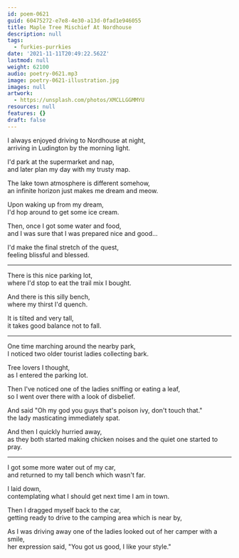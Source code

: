 ```yaml
---
id: poem-0621
guid: 60475272-e7e8-4e30-a13d-0fad1e946055
title: Maple Tree Mischief At Nordhouse
description: null
tags:
  - furkies-purrkies
date: '2021-11-11T20:49:22.562Z'
lastmod: null
weight: 62100
audio: poetry-0621.mp3
image: poetry-0621-illustration.jpg
images: null
artwork:
  - https://unsplash.com/photos/XMCLLGGMMYU
resources: null
features: {}
draft: false
---
```


I always enjoyed driving to Nordhouse at night,\
arriving in Ludington by the morning light.

I'd park at the supermarket and nap,\
and later plan my day with my trusty map.

The lake town atmosphere is different somehow,\
an infinite horizon just makes me dream and meow.

Upon waking up from my dream,\
I'd hop around to get some ice cream.

Then, once I got some water and food,\
and I was sure that I was prepared nice and good...

I'd make the final stretch of the quest,\
feeling blissful and blessed.

---

There is this nice parking lot,\
where I'd stop to eat the trail mix I bought.

And there is this silly bench,\
where my thirst I'd quench.

It is tilted and very tall,\
it takes good balance not to fall.

---

One time marching around the nearby park,\
I noticed two older tourist ladies collecting bark.

Tree lovers I thought,\
as I entered the parking lot.

Then I've noticed one of the ladies sniffing or eating a leaf,\
so I went over there with a look of disbelief.

And said "Oh my god you guys that's poison ivy, don't touch that."\
the lady masticating immediately spat.

And then I quickly hurried away,\
as they both started making chicken noises and the quiet one started to pray.

---

I got some more water out of my car,\
and returned to my tall bench which wasn't far.

I laid down,\
contemplating what I should get next time I am in town.

Then I dragged myself back to the car,\
getting ready to drive to the camping area which is near by,

As I was driving away one of the ladies looked out of her camper with a smile,\
her expression said, "You got us good, I like your style."
